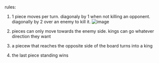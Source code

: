rules:
1. 1 piece moves per turn. diagonaly by 1 when not killing an opponent. diagonally by 2 over an enemy to kill it.
![image](https://user-images.githubusercontent.com/71707685/117286485-ee734000-ae71-11eb-84c5-3cbccfb3a234.png)

5. pieces can only move towards the enemy side. kings can go whatever direction they want
6. a piecew that reaches the opposite side of the board turns into a king
7. the last piece standing wins
